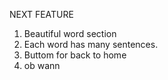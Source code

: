 NEXT FEATURE
1. Beautiful word section
2. Each word has many sentences.
3. Buttom for back to home
4. ob wann


<!-- https://blog.logrocket.com/how-to-use-ejs-template-node-js-application/ -->
<!-- https://stackoverflow.com/questions/30535309/where-should-i-define-js-function-to-call-in-ejs-template -->